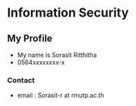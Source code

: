 # Information Security

## My Profile
- My name is Sorasit Ritthitha
- 0564xxxxxxxx-x

### Contact
- email : Sorasit-r at rmutp.ac.th